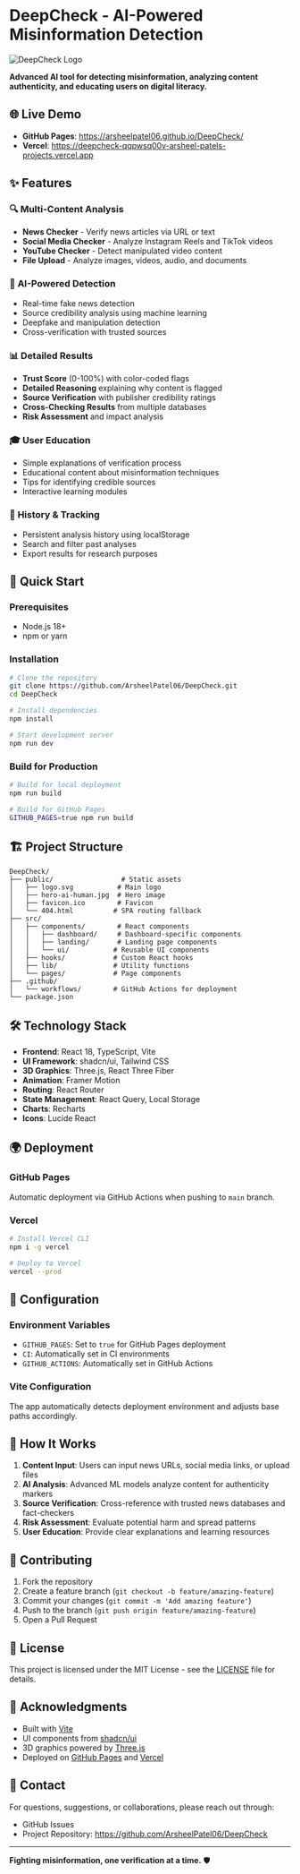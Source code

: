 # DeepCheck - AI-Powered Misinformation Detection

![DeepCheck Logo](./public/logo.svg)

**Advanced AI tool for detecting misinformation, analyzing content authenticity, and educating users on digital literacy.**

## 🌐 Live Demo

- **GitHub Pages**: https://arsheelpatel06.github.io/DeepCheck/
- **Vercel**: https://deepcheck-qqpwsq00v-arsheel-patels-projects.vercel.app

## ✨ Features

### 🔍 **Multi-Content Analysis**
- **News Checker** - Verify news articles via URL or text
- **Social Media Checker** - Analyze Instagram Reels and TikTok videos
- **YouTube Checker** - Detect manipulated video content
- **File Upload** - Analyze images, videos, audio, and documents

### 🧠 **AI-Powered Detection**
- Real-time fake news detection
- Source credibility analysis using machine learning
- Deepfake and manipulation detection
- Cross-verification with trusted sources

### 📊 **Detailed Results**
- **Trust Score** (0-100%) with color-coded flags
- **Detailed Reasoning** explaining why content is flagged
- **Source Verification** with publisher credibility ratings
- **Cross-Checking Results** from multiple databases
- **Risk Assessment** and impact analysis

### 🎓 **User Education**
- Simple explanations of verification process
- Educational content about misinformation techniques
- Tips for identifying credible sources
- Interactive learning modules

### 📝 **History & Tracking**
- Persistent analysis history using localStorage
- Search and filter past analyses
- Export results for research purposes

## 🚀 Quick Start

### Prerequisites
- Node.js 18+ 
- npm or yarn

### Installation
```bash
# Clone the repository
git clone https://github.com/ArsheelPatel06/DeepCheck.git
cd DeepCheck

# Install dependencies
npm install

# Start development server
npm run dev
```

### Build for Production
```bash
# Build for local deployment
npm run build

# Build for GitHub Pages
GITHUB_PAGES=true npm run build
```

## 🏗️ Project Structure

```
DeepCheck/
├── public/                 # Static assets
│   ├── logo.svg           # Main logo
│   ├── hero-ai-human.jpg  # Hero image
│   ├── favicon.ico        # Favicon
│   └── 404.html          # SPA routing fallback
├── src/
│   ├── components/        # React components
│   │   ├── dashboard/     # Dashboard-specific components
│   │   ├── landing/       # Landing page components
│   │   └── ui/           # Reusable UI components
│   ├── hooks/            # Custom React hooks
│   ├── lib/              # Utility functions
│   └── pages/            # Page components
├── .github/
│   └── workflows/        # GitHub Actions for deployment
└── package.json
```

## 🛠️ Technology Stack

- **Frontend**: React 18, TypeScript, Vite
- **UI Framework**: shadcn/ui, Tailwind CSS
- **3D Graphics**: Three.js, React Three Fiber
- **Animation**: Framer Motion
- **Routing**: React Router
- **State Management**: React Query, Local Storage
- **Charts**: Recharts
- **Icons**: Lucide React

## 🌍 Deployment

### GitHub Pages
Automatic deployment via GitHub Actions when pushing to `main` branch.

### Vercel
```bash
# Install Vercel CLI
npm i -g vercel

# Deploy to Vercel
vercel --prod
```

## 🔧 Configuration

### Environment Variables
- `GITHUB_PAGES`: Set to `true` for GitHub Pages deployment
- `CI`: Automatically set in CI environments
- `GITHUB_ACTIONS`: Automatically set in GitHub Actions

### Vite Configuration
The app automatically detects deployment environment and adjusts base paths accordingly.

## 🎯 How It Works

1. **Content Input**: Users can input news URLs, social media links, or upload files
2. **AI Analysis**: Advanced ML models analyze content for authenticity markers
3. **Source Verification**: Cross-reference with trusted news databases and fact-checkers
4. **Risk Assessment**: Evaluate potential harm and spread patterns
5. **User Education**: Provide clear explanations and learning resources

## 🤝 Contributing

1. Fork the repository
2. Create a feature branch (`git checkout -b feature/amazing-feature`)
3. Commit your changes (`git commit -m 'Add amazing feature'`)
4. Push to the branch (`git push origin feature/amazing-feature`)
5. Open a Pull Request

## 📄 License

This project is licensed under the MIT License - see the [LICENSE](LICENSE) file for details.

## 🙏 Acknowledgments

- Built with [Vite](https://vitejs.dev/)
- UI components from [shadcn/ui](https://ui.shadcn.com/)
- 3D graphics powered by [Three.js](https://threejs.org/)
- Deployed on [GitHub Pages](https://pages.github.com/) and [Vercel](https://vercel.com/)

## 📧 Contact

For questions, suggestions, or collaborations, please reach out through:
- GitHub Issues
- Project Repository: https://github.com/ArsheelPatel06/DeepCheck

---

**Fighting misinformation, one verification at a time.** 🛡️